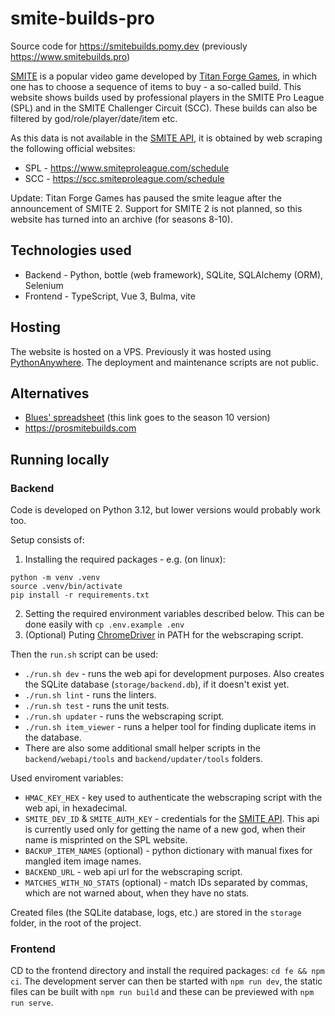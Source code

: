 # smite-builds-pro
Source code for https://smitebuilds.pomy.dev (previously https://www.smitebuilds.pro)

[SMITE](https://www.smitegame.com) is a popular video game developed by [Titan Forge Games](https://www.titanforgegames.com/), in which one has to choose a sequence of items to buy - a so-called build. This website shows builds used by professional players in the SMITE Pro League (SPL) and in the SMITE Challenger Circuit (SCC). These builds can also be filtered by god/role/player/date/item etc.

As this data is not available in the [SMITE API](https://webcdn.hirezstudios.com/hirez-studios/legal/smite-api-developer-guide.pdf), it is obtained by web scraping the following official websites:
- SPL - https://www.smiteproleague.com/schedule
- SCC - https://scc.smiteproleague.com/schedule

Update: Titan Forge Games has paused the smite league after the announcement of SMITE 2. Support for SMITE 2 is not planned, so this website has turned into an archive (for seasons 8-10).

## Technologies used
- Backend - Python, bottle (web framework), SQLite, SQLAlchemy (ORM), Selenium
- Frontend - TypeScript, Vue 3, Bulma, vite

## Hosting
The website is hosted on a VPS. Previously it was hosted using [PythonAnywhere](https://www.pythonanywhere.com). The deployment and maintenance scripts are not public.

## Alternatives
- [Blues' spreadsheet](https://docs.google.com/spreadsheets/d/1W9mQkedMvYLUMt9sPs8zwRr75aaOUNf02FeoRFvoDao/edit#gid=385314662) (this link goes to the season 10 version)
- https://prosmitebuilds.com

## Running locally

### Backend
Code is developed on Python 3.12, but lower versions would probably work too.

Setup consists of:
1. Installing the required packages - e.g. (on linux):
```
python -m venv .venv
source .venv/bin/activate
pip install -r requirements.txt
```
2. Setting the required environment variables described below. This can be done easily with `cp .env.example .env`
3. (Optional) Puting [ChromeDriver](https://chromedriver.chromium.org) in PATH for the webscraping script.

Then the `run.sh` script can be used:
- `./run.sh dev` - runs the web api for development purposes. Also creates the SQLite database (`storage/backend.db`), if it doesn't exist yet.
- `./run.sh lint` - runs the linters.
- `./run.sh test` - runs the unit tests.
- `./run.sh updater` - runs the webscraping script.
- `./run.sh item_viewer` - runs a helper tool for finding duplicate items in the database.
- There are also some additional small helper scripts in the `backend/webapi/tools` and `backend/updater/tools` folders.

Used enviroment variables:
- `HMAC_KEY_HEX` - key used to authenticate the webscraping script with the web api, in hexadecimal.
- `SMITE_DEV_ID` & `SMITE_AUTH_KEY` - credentials for the [SMITE API](https://webcdn.hirezstudios.com/hirez-studios/legal/smite-api-developer-guide.pdf). This api is currently used only for getting the name of a new god, when their name is misprinted on the SPL website.
- `BACKUP_ITEM_NAMES` (optional) - python dictionary with manual fixes for mangled item image names.
- `BACKEND_URL` - web api url for the webscraping script.
- `MATCHES_WITH_NO_STATS` (optional) - match IDs separated by commas, which are not warned about, when they have no stats.

Created files (the SQLite database, logs, etc.) are stored in the `storage` folder, in the root of the project.

### Frontend
CD to the frontend directory and install the required packages: `cd fe && npm ci`. The development server can then be started with `npm run dev`, the static files can be built with `npm run build` and these can be previewed with `npm run serve`.
